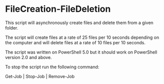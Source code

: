 # FileCreation-FileDeletion
This script will asynchronously create files and delete them from a given folder. 

The script will create files at a rate of 25 files per 10 seconds depending on the computer and will delete files at a rate of 10 files per 10 seconds. 

The script was written on PowerShell 5.0 but it should work on PowerShell version 2.0 and above.

To stop the script run the following command:

Get-Job | Stop-Job | Remove-Job
